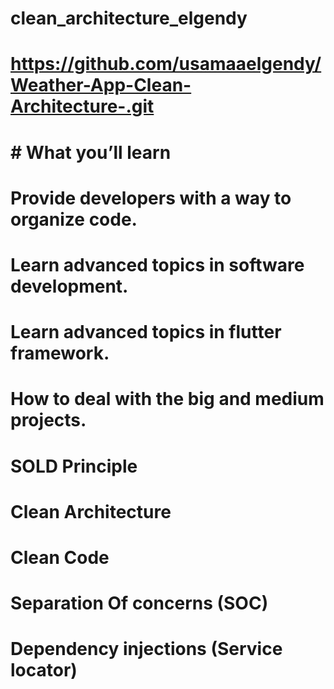 # clean_architecture_elgendy
# https://github.com/usamaaelgendy/Weather-App-Clean-Architecture-.git 
# # What you’ll learn
# Provide developers with a way to organize code.
# Learn advanced topics in software development.
# Learn advanced topics in flutter framework.
# How to deal with the big and medium projects.

# SOLD Principle

# Clean Architecture

# Clean Code

# Separation Of concerns (SOC)

# Dependency injections (Service locator)
